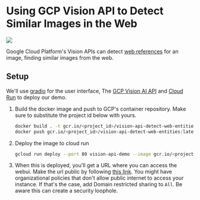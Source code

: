 # Using GCP Vision API to Detect Similar Images in the Web

![](./vision-api-demo.gif)

Google Cloud Platform's Vision APIs can detect [web references](https://cloud.google.com/vision/docs/detecting-web) for an image, finding similar images from the web.

## Setup

We'll use [gradio](https://gradio.app/) for the user interface, The [GCP Vision AI API](https://cloud.google.com/vision) and [Cloud Run](https://cloud.google.com/run) to deploy our demo.

1. Build the docker image and push to GCP's container repository. Make sure to substitute the project id below with yours.

    ```bash
    docker build . -t gcr.io/<project_id>/vision-api-detect-web-entities:latest
    docker push gcr.io/<project_id>/vision-api-detect-web-entities:latest
    ```

1. Deploy the image to cloud run

    ```bash
    gcloud run deploy --port 80 vision-api-demo --image gcr.io/<project_id>/vision-api-detect-web-entities:latest --region us-central1
    ```

1. When this is deployed, you'll get a URL where you can access the webui. Make the url public by following [this link](https://cloud.google.com/run/docs/securing/managing-access#making_a_service_public). You might have organizational policies that don't allow public internet to access your instance. If that's the case, add Domain restricted sharing to `All`. Be aware this can create a security loophole. 

